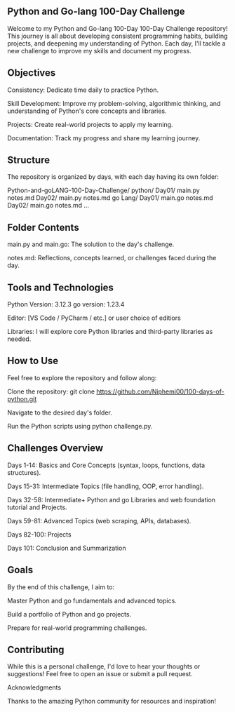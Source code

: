 ## Python and Go-lang 100-Day Challenge

Welcome to my Python and Go-lang 100-Day 100-Day Challenge repository! This journey is all about developing consistent programming habits, building projects, and deepening my understanding of Python. Each day, I'll tackle a new challenge to improve my skills and document my progress.

## Objectives

Consistency: Dedicate time daily to practice Python.

Skill Development: Improve my problem-solving, algorithmic thinking, and understanding of Python's core concepts and libraries.

Projects: Create real-world projects to apply my learning.

Documentation: Track my progress and share my learning journey.

## Structure

The repository is organized by days, with each day having its own folder:

Python-and-goLANG-100-Day-Challenge/
  python/
    Day01/
      main.py
      notes.md
    Day02/
      main.py
      notes.md
  go Lang/
    Day01/
      main.go
      notes.md
    Day02/
      main.go
      notes.md
  ...

## Folder Contents

main.py and main.go: The solution to the day's challenge.

notes.md: Reflections, concepts learned, or challenges faced during the day.

## Tools and Technologies

Python Version: 3.12.3
go version: 1.23.4

Editor: [VS Code / PyCharm / etc.] or user choice of editiors

Libraries: I will explore core Python libraries and third-party libraries as needed.

## How to Use

Feel free to explore the repository and follow along:

Clone the repository: git clone https://github.com/Niphemi00/100-days-of-python.git

Navigate to the desired day's folder.

Run the Python scripts using python challenge.py.

## Challenges Overview

Days 1-14: Basics and Core Concepts (syntax, loops, functions, data structures).

Days 15-31: Intermediate Topics (file handling, OOP, error handling).

Days 32-58: Intermediate+ Python and go Libraries and web foundation tutorial and Projects.

Days 59-81: Advanced Topics (web scraping, APIs, databases).

Days 82-100: Projects

Days 101: Conclusion and Summarization

## Goals

By the end of this challenge, I aim to:

Master Python and go fundamentals and advanced topics.

Build a portfolio of Python and go projects.

Prepare for real-world programming challenges.

## Contributing

While this is a personal challenge, I'd love to hear your thoughts or suggestions! Feel free to open an issue or submit a pull request.

Acknowledgments

Thanks to the amazing Python community for resources and inspiration!
